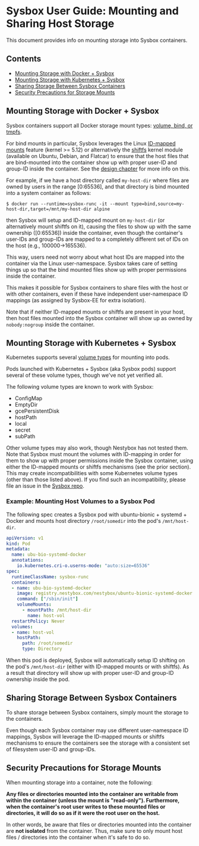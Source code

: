 # Sysbox User Guide: Mounting and Sharing Host Storage

This document provides info on mounting storage into Sysbox containers.

## Contents

-   [Mounting Storage with Docker + Sysbox](#mounting-storage-with-docker--sysbox)
-   [Mounting Storage with Kubernetes + Sysbox](#mounting-storage-with-kubernetes--sysbox)
-   [Sharing Storage Between Sysbox Containers](#sharing-storage-between-sysbox-containers)
-   [Security Precautions for Storage Mounts](#security-precautions-for-storage-mounts)

## Mounting Storage with Docker + Sysbox

Sysbox containers support all Docker storage mount types:
[volume, bind, or tmpfs](https://docs.docker.com/storage/).

For bind mounts in particular, Sysbox leverages the Linux [ID-mapped mounts](design.md#id-mapped-mounts--v050-)
feature (kernel >= 5.12) or alternatively the [shiftfs](design.md#ubuntu-shiftfs-module)
kernel module (available on Ubuntu, Debian, and Flatcar) to ensure that the host
files that are bind-mounted into the container show up with proper user-ID and
group-ID inside the container. See the [design chapter](design.md) for more info
on this.

For example, if we have a host directory called `my-host-dir` where files
are owned by users in the range \[0:65536], and that directory is bind mounted
into a system container as follows:

```console
$ docker run --runtime=sysbox-runc -it --mount type=bind,source=my-host-dir,target=/mnt/my-host-dir alpine
```

then Sysbox will setup and ID-mapped mount on `my-host-dir` (or alternatively
mount shiftfs on it), causing the files to show up with the same ownership
(\[0:65536]) inside the container, even though the container's user-IDs and
group-IDs are mapped to a completely different set of IDs on the host (e.g.,
100000->165536).

This way, users need not worry about what host IDs are mapped into the container
via the Linux user-namespace. Sysbox takes care of setting things up so that the
bind mounted files show up with proper permissions inside the container.

This makes it possible for Sysbox containers to share files with the host or
with other containers, even if these have independent user-namespace ID mappings
(as assigned by Sysbox-EE for extra isolation).

Note that if neither ID-mapped mounts or shiftfs are present in your host, then
host files mounted into the Sysbox container will show up as owned by
`nobody:nogroup` inside the container.

## Mounting Storage with Kubernetes + Sysbox

Kubernetes supports several [volume types](https://kubernetes.io/docs/concepts/storage/volumes) for
mounting into pods.

Pods launched with Kubernetes + Sysbox (aka Sysbox pods) support several of
these volume types, though we've not yet verified all.

The following volume types are known to work with Sysbox:

-   ConfigMap
-   EmptyDir
-   gcePersistentDisk
-   hostPath
-   local
-   secret
-   subPath

Other volume types may also work, though Nestybox has not tested them. Note that
Sysbox must mount the volumes with ID-mapping in order for them to show up with
proper permissions inside the Sysbox container, using either the ID-mapped
mounts or shiftfs mechanisms (see the prior section). This may create
incompatibilities with some Kubernetes volume types (other than those listed
above). If you find such an incompatibility, please file an issue in the
[Sysbox repo](https://github.com/nestybox/sysbox).

### Example: Mounting Host Volumes to a Sysbox Pod

The following spec creates a Sysbox pod with ubuntu-bionic + systemd +
Docker and mounts host directory `/root/somedir` into the pod's `/mnt/host-dir`.

```yaml
apiVersion: v1
kind: Pod
metadata:
  name: ubu-bio-systemd-docker
  annotations:
    io.kubernetes.cri-o.userns-mode: "auto:size=65536"
spec:
  runtimeClassName: sysbox-runc
  containers:
  - name: ubu-bio-systemd-docker
    image: registry.nestybox.com/nestybox/ubuntu-bionic-systemd-docker
    command: ["/sbin/init"]
    volumeMounts:
      - mountPath: /mnt/host-dir
        name: host-vol
  restartPolicy: Never
  volumes:
  - name: host-vol
    hostPath:
      path: /root/somedir
      type: Directory
```

When this pod is deployed, Sysbox will automatically setup ID shifting on the
pod's `/mnt/host-dir` (either with ID-mapped mounts or with shiftfs). As a
result that directory will show up with proper user-ID and group-ID ownership
inside the pod.

## Sharing Storage Between Sysbox Containers

To share storage between Sysbox containers, simply mount the storage to the
containers.

Even though each Sysbox container may use different user-namespace ID mappings,
Sysbox will leverage the ID-mapped mounts or shiftfs mechanisms to ensure the
containers see the storage with a consistent set of filesystem user-ID and
group-IDs.

## Security Precautions for Storage Mounts

When mounting storage into a container, note the following:

**Any files or directories mounted into the container are writable from
within the container (unless the mount is "read-only"). Furthermore, when the
container's root user writes to these mounted files or directories, it will do
so as if it were the root user on the host.**

In other words, be aware that files or directories mounted into the container
are **not isolated** from the container. Thus, make sure to only mount host
files / directories into the container when it's safe to do so.
